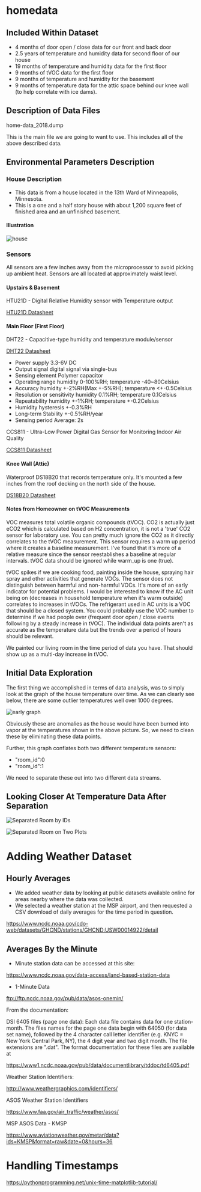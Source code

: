# homedata

## Included Within Dataset

- 4 months of door open / close data for our front and back door
- 2.5 years of temperature and humidity data for second floor of our house
- 19 months of temperature and humidity data for the first floor
- 9 months of tVOC data for the first floor
- 9 months of temperature and humidity for the basement
- 9 months of temperature data for the attic space behind our knee wall (to help correlate with ice dams).

## Description of Data Files

home-data_2018.dump

This is the main file we are going to want to use.  This includes all of the above described data.

## Environmental Parameters Description

### House Description

* This data is from a house located in the 13th Ward of Minneapolis, Minnesota.
* This is a one and a half story house with about 1,200 square feet of finished area and an unfinished basement.

#### Illustration

![house](https://github.com/LinkNLearn/homedata/blob/master/img/house.png?raw=true)

### Sensors

All sensors are a few inches away from the microprocessor to avoid picking up ambient heat. Sensors are all located at approximately waist level.

#### Upstairs & Basement

HTU21D - Digital Relative Humidity sensor with Temperature output

[HTU21D Datasheet](https://github.com/LinkNLearn/homedata/blob/master/sensor-datasheets/HTU21D.pdf?raw=true)

#### Main Floor (First Floor)

DHT22 - Capacitive-type humidity and temperature module/sensor

[DHT22 Datasheet](https://github.com/LinkNLearn/homedata/blob/master/sensor-datasheets/DHT22.pdf?raw=true)

* Power supply 3.3-6V DC
* Output signal digital signal via single-bus
* Sensing element Polymer capacitor
* Operating range humidity 0-100%RH; temperature -40~80Celsius
* Accuracy humidity +-2%RH(Max +-5%RH); temperature <+-0.5Celsius
* Resolution or sensitivity humidity 0.1%RH; temperature 0.1Celsius
* Repeatability humidity +-1%RH; temperature +-0.2Celsius
* Humidity hysteresis +-0.3%RH
* Long-term Stability +-0.5%RH/year
* Sensing period Average: 2s

CCS811 - Ultra-Low Power Digital Gas Sensor for Monitoring Indoor Air Quality

[CCS811 Datasheet](https://github.com/LinkNLearn/homedata/blob/master/sensor-datasheets/CCS811.pdf?raw=true)


#### Knee Wall (Attic)

Waterproof DS18B20 that records temperature only. It's mounted a few inches from the roof decking on the north side of the house.

[DS18B20 Datasheet](https://github.com/LinkNLearn/homedata/blob/master/sensor-datasheets/DS18B20.pdf?raw=true)

#### Notes from Homeowner on tVOC Measurements

VOC measures total volatile organic compounds (tVOC). CO2 is actually just eCO2 which is calculated based on H2 concentration, it is not a 'true' CO2 sensor for laboratory use. You can pretty much ignore the CO2 as it directly correlates to the tVOC measurement. This sensor requires a warm up period where it creates a baseline measurement. I've found that it's more of a relative measure since the sensor reestablishes a baseline at regular intervals. tVOC data should be ignored while warm_up is one (true).

tVOC spikes if we are cooking food, painting inside the house, spraying hair spray and other activities that generate VOCs. The sensor does not distinguish between harmful and non-harmful VOCs. It's more of an early indicator for potential problems. I would be interested to know if the AC unit being on (decreases in household temperature when it's warm outside) correlates to increases in tVOCs. The refrigerant used in AC units is a VOC that should be a closed system. You could probably use the VOC number to determine if we had people over (frequent door open / close events following by a steady increase in tVOC). The individual data points aren't as accurate as the temperature data but the trends over a period of hours should be relevant.

We painted our living room in the time period of data you have. That should show up as a multi-day increase in tVOC.

## Initial Data Exploration

The first thing we accomplished in terms of data analysis, was to simply look at the graph of the house temperature over time.
As we can clearly see below, there are some outlier temperatures well over 1000 degrees.

![early graph](https://github.com/LinkNLearn/homedata/blob/master/img/original_temp.png?raw=true)

Obviously these are anomalies as the house would have been burned into vapor at the temperatures shown in the above picture.  So, we need to clean these by eliminating these data points.

Further, this graph conflates both two different temperature sensors:

* "room_id":0
* "room_id":1

We need to separate these out into two different data streams.

## Looking Closer At Temperature Data After Separation

![Separated Room by IDs](https://github.com/LinkNLearn/homedata/blob/master/img/separatesensors.png?raw=true)

![Separated Room on Two Plots](https://github.com/LinkNLearn/homedata/blob/master/img/seperatedareas.png?raw=true)

# Adding Weather Dataset

## Hourly Averages

* We added weather data by looking at public datasets available online for areas nearby where the data was collected.
* We selected a weather station at the MSP airport, and then requested a CSV download of daily averages for the time period in question.

https://www.ncdc.noaa.gov/cdo-web/datasets/GHCND/stations/GHCND:USW00014922/detail

## Averages By the Minute

* Minute station data can be accessed at this site:

https://www.ncdc.noaa.gov/data-access/land-based-station-data

* 1-Minute Data

ftp://ftp.ncdc.noaa.gov/pub/data/asos-onemin/

From the documentation:

DSI 6405 files (page one data): Each data file contains data for one station-month.
The files names for the page one data begin with 64050 (for data set name), followed
by the 4 character call letter identifier (e.g. KNYC = New York Central Park, NY),
the 4 digit year and two digit month. The file extensions are ".dat".
The format documentation for these files are available at

https://www1.ncdc.noaa.gov/pub/data/documentlibrary/tddoc/td6405.pdf

Weather Station Identifiers:

http://www.weathergraphics.com/identifiers/

ASOS Weather Station Identifiers

https://www.faa.gov/air_traffic/weather/asos/

MSP ASOS Data - KMSP

https://www.aviationweather.gov/metar/data?ids=KMSP&format=raw&date=0&hours=36

# Handling Timestamps

https://pythonprogramming.net/unix-time-matplotlib-tutorial/
